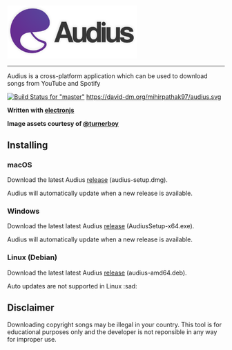 <img src="assets/audius_big.png" width="300">

****

Audius is a cross-platform application which can be used to download songs from YouTube and Spotify

[![Build Status for "master"](https://travis-ci.com/mihirpathak97/audius.svg?token=ebex5hGA4p6XqQ9m8EVi&branch=master)](https://travis-ci.com/mihirpathak97/audius)
https://david-dm.org/mihirpathak97/audius.svg

**Written with [electronjs](https://electronjs.org/)**

**Image assets courtesy of [@turnerboy](https://github.com/turnerboy)**

## Installing

### macOS

Download the latest Audius [release](https://github.com/mihirpathak97/audius/releases/latest) (audius-setup.dmg).

Audius will automatically update when a new release is available.

### Windows

Download the latest latest Audius [release](https://github.com/mihirpathak97/audius/releases/latest) (AudiusSetup-x64.exe).

Audius will automatically update when a new release is available.

### Linux (Debian)

Download the latest latest Audius [release](https://github.com/mihirpathak97/audius/releases/latest) (audius-amd64.deb).

Auto updates are not supported in Linux :sad:

## Disclaimer

Downloading copyright songs may be illegal in your country. This tool is for educational purposes only and the developer is not reponsible in any way for improper use.
